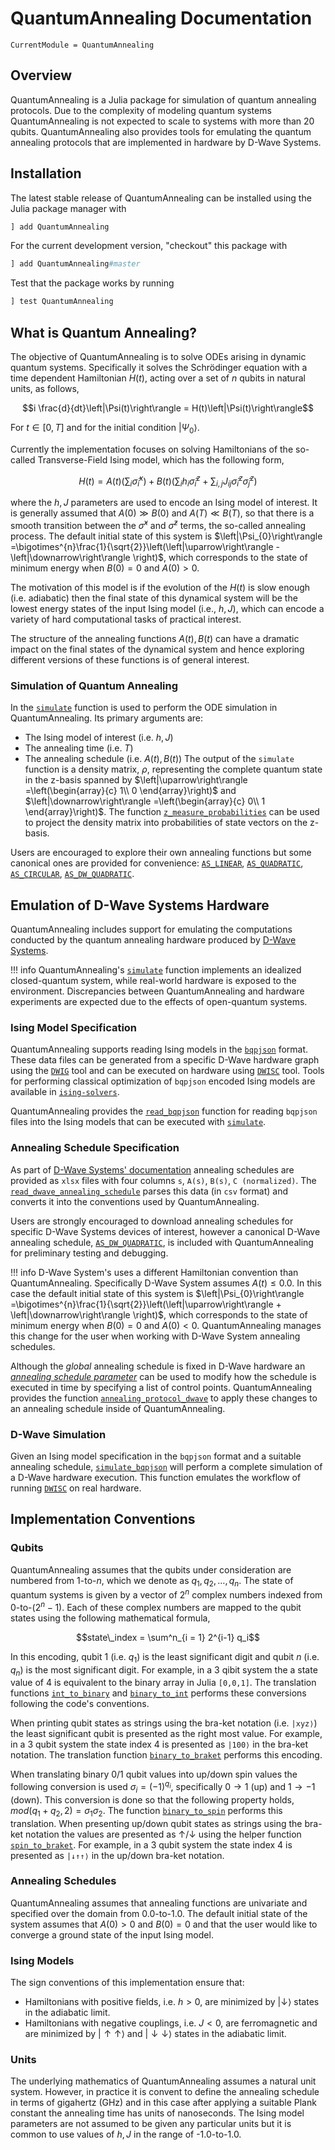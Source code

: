 # QuantumAnnealing Documentation

```@meta
CurrentModule = QuantumAnnealing
```

## Overview

QuantumAnnealing is a Julia package for simulation of quantum annealing protocols.
Due to the complexity of modeling quantum systems QuantumAnnealing is not expected to scale to systems with more than 20 qubits.
QuantumAnnealing also provides tools for emulating the quantum annealing protocols that are implemented in hardware by D-Wave Systems.


## Installation

The latest stable release of QuantumAnnealing can be installed using the Julia package manager with

```julia
] add QuantumAnnealing
```

For the current development version, "checkout" this package with

```julia
] add QuantumAnnealing#master
```

Test that the package works by running

```julia
] test QuantumAnnealing
```


## What is Quantum Annealing?

The objective of QuantumAnnealing is to solve ODEs arising in dynamic quantum systems.
Specifically it solves the Schrödinger equation with a time dependent Hamiltonian $H(t)$, acting over a set of $n$ qubits in natural units, as follows,
```math
i \frac{d}{dt}\left|\Psi(t)\right\rangle = H(t)\left|\Psi(t)\right\rangle
```
For $t \in [0, T]$ and for the initial condition $\left|\Psi_{0}\right\rangle$.

Currently the implementation focuses on solving Hamiltonians of the so-called Transverse-Field Ising model, which has the following form,
```math
H(t) = A(t) \left( \sum_i \hat{\sigma}^x_i \right) + B(t) \left( \sum_i  h_i \hat{\sigma}^z_i + \sum_{i,j} J_{ij} \hat{\sigma}^z_i \hat{\sigma}^z_j \right)
```
where the $h,J$ parameters are used to encode an Ising model of interest. It is generally assumed that $A(0) \gg B(0)$ and $A(T) \ll B(T)$, so that there is a smooth transition between the $\hat{\sigma}^x$ and $\hat{\sigma}^z$ terms, the so-called annealing process. The default initial state of this system is  $\left|\Psi_{0}\right\rangle =\bigotimes^{n}\frac{1}{\sqrt{2}}\left(\left|\uparrow\right\rangle -\left|\downarrow\right\rangle \right)$, which corresponds to the state of minimum energy when $B(0)=0$ and $A(0) > 0$.

The motivation of this model is if the evolution of the $H(t)$ is slow enough (i.e. adiabatic) then the final state of this dynamical system will be the lowest energy states of the input Ising model (i.e., $h,J$), which can encode a variety of hard computational tasks of practical interest.

The structure of the annealing functions $A(t),B(t)$ can have a dramatic impact on the final states of the dynamical system and hence exploring different versions of these functions is of general interest.

### Simulation of Quantum Annealing

In the [`simulate`](@ref) function is used to perform the ODE simulation in QuantumAnnealing.  Its primary arguments are:
- The Ising model of interest (i.e. $h,J$)
- The annealing time (i.e. $T$)
- The annealing schedule (i.e. $A(t),B(t)$)
The output of the `simulate` function is a density matrix, $\rho$, representing the complete quantum state in the z-basis spanned by $\left|\uparrow\right\rangle =\left(\begin{array}{c}
1\\
0
\end{array}\right)$ and $\left|\downarrow\right\rangle =\left(\begin{array}{c}
0\\
1
\end{array}\right)$.
The function [`z_measure_probabilities`](@ref) can be used to project the density matrix into probabilities of state vectors on the z-basis.

Users are encouraged to explore their own annealing functions but some canonical ones are provided for convenience: [`AS_LINEAR`](@ref), [`AS_QUADRATIC`](@ref), [`AS_CIRCULAR`](@ref), [`AS_DW_QUADRATIC`](@ref).


## Emulation of D-Wave Systems Hardware

QuantumAnnealing includes support for emulating the computations conducted by
the quantum annealing hardware produced by [D-Wave Systems](https://www.dwavesys.com/).

!!! info
    QuantumAnnealing's [`simulate`](@ref) function implements an idealized
    closed-quantum system, while real-world hardware is exposed to the environment.
    Discrepancies between QuantumAnnealing and hardware experiments are expected
    due to the effects of open-quantum systems.

### Ising Model Specification

QuantumAnnealing supports reading Ising models in the [`bqpjson`](https://github.com/lanl-ansi/bqpjson) format.
These data files can be generated from a specific D-Wave hardware graph using the [`DWIG`](https://github.com/lanl-ansi/dwig) tool and can be executed on hardware using [`DWISC`](https://github.com/lanl-ansi/dwisc) tool.
Tools for performing classical optimization of `bqpjson` encoded Ising models are available in [`ising-solvers`](https://github.com/lanl-ansi/ising-solvers).

QuantumAnnealing provides the [`read_bqpjson`](@ref) function for reading `bqpjson` files into the Ising models that can be executed with [`simulate`](@ref).


### Annealing Schedule Specification

As part of [D-Wave Systems' documentation](https://docs.dwavesys.com/docs/latest/doc_physical_properties.html) annealing schedules are provided as `xlsx` files
with four columns `s`, `A(s)`, `B(s)`, `C (normalized)`.
The [`read_dwave_annealing_schedule`](@ref) parses this data (in `csv` format) and converts it into the conventions used by QuantumAnnealing.

Users are strongly encouraged to download annealing schedules for specific
D-Wave Systems devices of interest, however a canonical D-Wave annealing
schedule, [`AS_DW_QUADRATIC`](@ref), is included with QuantumAnnealing for
preliminary testing and debugging.

!!! info
    D-Wave System's uses a different Hamiltonian convention than
    QuantumAnnealing. Specifically D-Wave System assumes $A(t) \leq 0.0$.
    In this case the default initial state of this system is
    $\left|\Psi_{0}\right\rangle =\bigotimes^{n}\frac{1}{\sqrt{2}}\left(\left|\uparrow\right\rangle + \left|\downarrow\right\rangle \right)$, which corresponds to the state of
    minimum energy when $B(0)=0$ and $A(0) < 0$.  QuantumAnnealing manages this
    change for the user when working with D-Wave System annealing schedules.

Although the _global_ annealing schedule is fixed in D-Wave hardware an
[_annealing schedule parameter_](https://docs.dwavesys.com/docs/latest/c_qpu_annealing.html#varying-the-global-anneal-schedule) can be used to modify how the schedule is 
executed in time by specifying a list of control points. QuantumAnnealing 
provides the function [`annealing_protocol_dwave`](@ref) to apply these changes
to an annealing schedule inside of QuantumAnnealing.

### D-Wave Simulation

Given an Ising model specification in the `bqpjson` format and a suitable annealing schedule, [`simulate_bqpjson`](@ref) will perform a complete simulation of a D-Wave hardware execution.
This function emulates the workflow of running [`DWISC`](https://github.com/lanl-ansi/dwisc) on real hardware.


## Implementation Conventions


### Qubits

QuantumAnnealing assumes that the qubits under consideration are numbered from 1-to-$n$, which we denote as $q_1, q_2, \dots, q_n$.
The state of quantum systems is given by a vector of $2^n$ complex numbers indexed from 0-to-$(2^n-1)$.
Each of these complex numbers are mapped to the qubit states using the following mathematical formula,
```math
state\_index = \sum^n_{i = 1} 2^{i-1} q_i
```
In this encoding, qubit 1 (i.e. $q_1$) is the least significant digit and qubit $n$ (i.e. $q_n$) is the most significant digit.
For example, in a 3 qibit system the a state value of 4 is equivalent to the binary array in Julia `[0,0,1]`.
The translation functions [`int_to_binary`](@ref) and [`binary_to_int`](@ref) performs these conversions following the code's conventions.

When printing qubit states as strings using the bra-ket notation (i.e. `|xyz⟩`) the least significant qubit is presented as the right most value.
For example, in a 3 qubit system the state index 4 is presented as `|100⟩` in the bra-ket notation.
The translation function [`binary_to_braket`](@ref) performs this encoding.

When translating binary 0/1 qubit values into up/down spin values the following conversion is used $\sigma_i = (-1)^{q_i}$, specifically $0 \rightarrow 1$ (up) and $1 \rightarrow -1$ (down).
This conversion is done so that the following property holds, $mod(q_1 + q_2, 2) = \sigma_1 \sigma_2$.
The function [`binary_to_spin`](@ref) performs this translation.
When presenting up/down qubit states as strings using the bra-ket notation the values are presented as $\uparrow$/$\downarrow$ using the helper function [`spin_to_braket`](@ref).
For example, in a 3 qubit system the state index 4 is presented as `|↓↑↑⟩` in the up/down bra-ket notation.


### Annealing Schedules

QuantumAnnealing assumes that annealing functions are univariate and specified over the domain from 0.0-to-1.0.  The default initial state of the system assumes that $A(0) > 0$ and $B(0) = 0$ and that the user would like to converge a ground state of the input Ising model.


### Ising Models

The sign conventions of this implementation ensure that:
- Hamiltonians with positive fields, i.e. $h>0$, are minimized by $\left|\downarrow\right\rangle$ states in the adiabatic limit.
- Hamiltonians with negative couplings, i.e. $J<0$, are ferromagnetic and are minimized by $\left|\uparrow \uparrow \right\rangle$ and $\left|\downarrow \downarrow \right\rangle$ states in the adiabatic limit.


### Units

The underlying mathematics of QuantumAnnealing assumes a natural unit system. However, in practice it is convent to define the annealing schedule in terms of gigahertz (GHz) and in this case after applying a suitable Plank constant the annealing time has units of nanoseconds.
The Ising model parameters are not assumed to be given any particular units but it is common to use values of $h,J$ in the range of -1.0-to-1.0.

